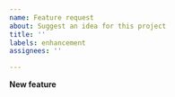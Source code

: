 ```yaml
---
name: Feature request
about: Suggest an idea for this project
title: ''
labels: enhancement
assignees: ''

---
```


**New feature**
